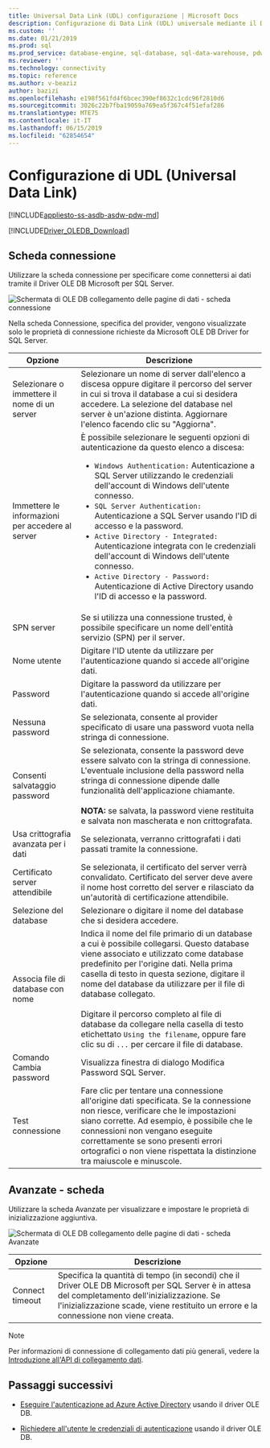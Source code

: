 ```yaml
---
title: Universal Data Link (UDL) configurazione | Microsoft Docs
description: Configurazione di Data Link (UDL) universale mediante il Driver OLE DB Microsoft per SQL Server
ms.custom: ''
ms.date: 01/21/2019
ms.prod: sql
ms.prod_service: database-engine, sql-database, sql-data-warehouse, pdw
ms.reviewer: ''
ms.technology: connectivity
ms.topic: reference
ms.author: v-beaziz
author: bazizi
ms.openlocfilehash: e198f561fd4f6bcec390ef8632c1cdc96f2810d6
ms.sourcegitcommit: 3026c22b7fba19059a769ea5f367c4f51efaf286
ms.translationtype: MTE75
ms.contentlocale: it-IT
ms.lasthandoff: 06/15/2019
ms.locfileid: "62854654"
---
```

# <a name="universal-data-link-udl-configuration"></a>Configurazione di UDL (Universal Data Link)
[!INCLUDE[appliesto-ss-asdb-asdw-pdw-md](../../../includes/appliesto-ss-asdb-asdw-pdw-md.md)]

[!INCLUDE[Driver_OLEDB_Download](../../../includes/driver_oledb_download.md)]

## <a name="connection-tab"></a>Scheda connessione
Utilizzare la scheda connessione per specificare come connettersi ai dati tramite il Driver OLE DB Microsoft per SQL Server.

![Schermata di OLE DB collegamento delle pagine di dati - scheda connessione](../media/data-link-pages-connection-tab.png)

Nella scheda Connessione, specifica del provider, vengono visualizzate solo le proprietà di connessione richieste da Microsoft OLE DB Driver for SQL Server.

|Opzione|Descrizione|
|---   |---        |
|Selezionare o immettere il nome di un server|Selezionare un nome di server dall'elenco a discesa oppure digitare il percorso del server in cui si trova il database a cui si desidera accedere. La selezione del database nel server è un'azione distinta. Aggiornare l'elenco facendo clic su "Aggiorna".
|Immettere le informazioni per accedere al server|È possibile selezionare le seguenti opzioni di autenticazione da questo elenco a discesa: <ul><li>`Windows Authentication:` Autenticazione a SQL Server utilizzando le credenziali dell'account di Windows dell'utente connesso.</li><li>`SQL Server Authentication:` Autenticazione a SQL Server usando l'ID di accesso e la password.</li><li>`Active Directory - Integrated:` Autenticazione integrata con le credenziali dell'account di Windows dell'utente connesso.</li><li>`Active Directory - Password:` Autenticazione di Active Directory usando l'ID di accesso e la password.</li></ul>|
|SPN server|Se si utilizza una connessione trusted, è possibile specificare un nome dell'entità servizio (SPN) per il server.|
|Nome utente|Digitare l'ID utente da utilizzare per l'autenticazione quando si accede all'origine dati.|
|Password|Digitare la password da utilizzare per l'autenticazione quando si accede all'origine dati.|
|Nessuna password|Se selezionata, consente al provider specificato di usare una password vuota nella stringa di connessione.|
|Consenti salvataggio password|Se selezionata, consente la password deve essere salvato con la stringa di connessione. L'eventuale inclusione della password nella stringa di connessione dipende dalle funzionalità dell'applicazione chiamante. <br/><br/>**NOTA:** se salvata, la password viene restituita e salvata non mascherata e non crittografata.|
|Usa crittografia avanzata per i dati|Se selezionata, verranno crittografati i dati passati tramite la connessione.|
|Certificato server attendibile|Se selezionata, il certificato del server verrà convalidato. Certificato del server deve avere il nome host corretto del server e rilasciato da un'autorità di certificazione attendibile.|
|Selezione del database|Selezionare o digitare il nome del database che si desidera accedere.|
|Associa file di database con nome|Indica il nome del file primario di un database a cui è possibile collegarsi. Questo database viene associato e utilizzato come database predefinito per l'origine dati. Nella prima casella di testo in questa sezione, digitare il nome del database da utilizzare per il file di database collegato.<br/><br/>Digitare il percorso completo al file di database da collegare nella casella di testo etichettato `Using the filename`, oppure fare clic su di `...` per cercare il file di database.|
|Comando Cambia password|Visualizza finestra di dialogo Modifica Password SQL Server. |
|Test connessione|Fare clic per tentare una connessione all'origine dati specificata. Se la connessione non riesce, verificare che le impostazioni siano corrette. Ad esempio, è possibile che le connessioni non vengano eseguite correttamente se sono presenti errori ortografici o non viene rispettata la distinzione tra maiuscole e minuscole.|

## <a name="advanced-tab"></a>Avanzate - scheda
Utilizzare la scheda Avanzate per visualizzare e impostare le proprietà di inizializzazione aggiuntiva.

![Schermata di OLE DB collegamento delle pagine di dati - scheda Avanzate](../media/data-link-pages-advanced-tab.png)

|Opzione|Descrizione|
|---   |---        |
| Connect timeout | Specifica la quantità di tempo (in secondi) che il Driver OLE DB Microsoft per SQL Server è in attesa del completamento dell'inizializzazione. Se l'inizializzazione scade, viene restituito un errore e la connessione non viene creata.|


> [!NOTE]  
>  Per informazioni di connessione di collegamento dati più generali, vedere la [Introduzione all'API di collegamento dati](https://go.microsoft.com/fwlink/?linkid=2067432).

## <a name="next-steps"></a>Passaggi successivi
- [Eseguire l'autenticazione ad Azure Active Directory](../features/using-azure-active-directory.md) usando il driver OLE DB.

- [Richiedere all'utente le credenziali di autenticazione](../help-topics/sql-server-login-dialog.md) usando il driver OLE DB.